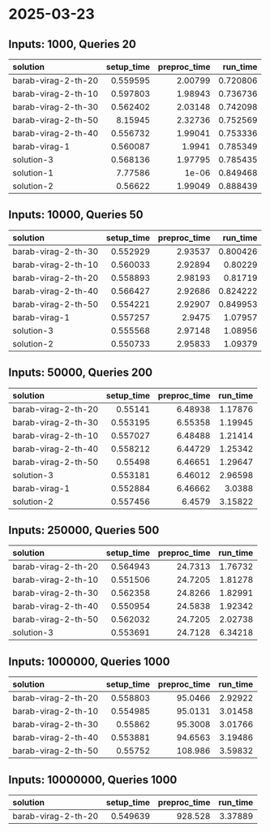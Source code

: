 # 2025-03-23

## Inputs: 1000, Queries 20

| solution            |   setup_time |   preproc_time |   run_time |
|:--------------------|-------------:|---------------:|-----------:|
| barab-virag-2-th-20 |     0.559595 |        2.00799 |   0.720806 |
| barab-virag-2-th-10 |     0.597803 |        1.98943 |   0.736736 |
| barab-virag-2-th-30 |     0.562402 |        2.03148 |   0.742098 |
| barab-virag-2-th-50 |     8.15945  |        2.32736 |   0.752569 |
| barab-virag-2-th-40 |     0.556732 |        1.99041 |   0.753336 |
| barab-virag-1       |     0.560087 |        1.9941  |   0.785349 |
| solution-3          |     0.568136 |        1.97795 |   0.785435 |
| solution-1          |     7.77586  |        1e-06   |   0.849468 |
| solution-2          |     0.56622  |        1.99049 |   0.888439 |

## Inputs: 10000, Queries 50

| solution            |   setup_time |   preproc_time |   run_time |
|:--------------------|-------------:|---------------:|-----------:|
| barab-virag-2-th-30 |     0.552929 |        2.93537 |   0.800426 |
| barab-virag-2-th-10 |     0.560033 |        2.92894 |   0.80229  |
| barab-virag-2-th-20 |     0.558893 |        2.98193 |   0.81719  |
| barab-virag-2-th-40 |     0.566427 |        2.92686 |   0.824222 |
| barab-virag-2-th-50 |     0.554221 |        2.92907 |   0.849953 |
| barab-virag-1       |     0.557257 |        2.9475  |   1.07957  |
| solution-3          |     0.555568 |        2.97148 |   1.08956  |
| solution-2          |     0.550733 |        2.95833 |   1.09379  |

## Inputs: 50000, Queries 200

| solution            |   setup_time |   preproc_time |   run_time |
|:--------------------|-------------:|---------------:|-----------:|
| barab-virag-2-th-20 |     0.55141  |        6.48938 |    1.17876 |
| barab-virag-2-th-30 |     0.553195 |        6.55358 |    1.19945 |
| barab-virag-2-th-10 |     0.557027 |        6.48488 |    1.21414 |
| barab-virag-2-th-40 |     0.558212 |        6.44729 |    1.25342 |
| barab-virag-2-th-50 |     0.55498  |        6.46651 |    1.29647 |
| solution-3          |     0.553181 |        6.46012 |    2.96598 |
| barab-virag-1       |     0.552884 |        6.46662 |    3.0388  |
| solution-2          |     0.557456 |        6.4579  |    3.15822 |

## Inputs: 250000, Queries 500

| solution            |   setup_time |   preproc_time |   run_time |
|:--------------------|-------------:|---------------:|-----------:|
| barab-virag-2-th-20 |     0.564943 |        24.7313 |    1.76732 |
| barab-virag-2-th-10 |     0.551506 |        24.7205 |    1.81278 |
| barab-virag-2-th-30 |     0.562358 |        24.8266 |    1.82991 |
| barab-virag-2-th-40 |     0.550954 |        24.5838 |    1.92342 |
| barab-virag-2-th-50 |     0.562032 |        24.7205 |    2.02738 |
| solution-3          |     0.553691 |        24.7128 |    6.34218 |

## Inputs: 1000000, Queries 1000

| solution            |   setup_time |   preproc_time |   run_time |
|:--------------------|-------------:|---------------:|-----------:|
| barab-virag-2-th-20 |     0.558803 |        95.0466 |    2.92922 |
| barab-virag-2-th-10 |     0.554985 |        95.0131 |    3.01458 |
| barab-virag-2-th-30 |     0.55862  |        95.3008 |    3.01766 |
| barab-virag-2-th-40 |     0.553881 |        94.6563 |    3.19486 |
| barab-virag-2-th-50 |     0.55752  |       108.986  |    3.59832 |

## Inputs: 10000000, Queries 1000

| solution            |   setup_time |   preproc_time |   run_time |
|:--------------------|-------------:|---------------:|-----------:|
| barab-virag-2-th-20 |     0.549639 |        928.528 |    3.37889 |